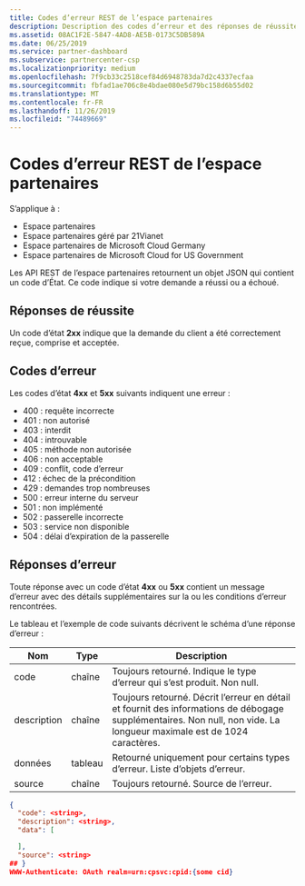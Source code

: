 ```yaml
---
title: Codes d’erreur REST de l’espace partenaires
description: Description des codes d’erreur et des réponses de réussite à partir des API de l’espace partenaires.
ms.assetid: 08AC1F2E-5847-4AD8-AE5B-0173C5DB589A
ms.date: 06/25/2019
ms.service: partner-dashboard
ms.subservice: partnercenter-csp
ms.localizationpriority: medium
ms.openlocfilehash: 7f9cb33c2518cef84d6948783da7d2c4337ecfaa
ms.sourcegitcommit: fbfad1ae706c8e4bdae080e5d79bc158d6b55d02
ms.translationtype: MT
ms.contentlocale: fr-FR
ms.lasthandoff: 11/26/2019
ms.locfileid: "74489669"
---
```

# <a name="partner-center-rest-error-codes"></a>Codes d’erreur REST de l’espace partenaires

S’applique à :

- Espace partenaires
- Espace partenaires géré par 21Vianet
- Espace partenaires de Microsoft Cloud Germany
- Espace partenaires de Microsoft Cloud for US Government

Les API REST de l’espace partenaires retournent un objet JSON qui contient un code d’État. Ce code indique si votre demande a réussi ou a échoué.

## <a name="success-responses"></a>Réponses de réussite

Un code d’état **2xx** indique que la demande du client a été correctement reçue, comprise et acceptée.

## <a name="error-codes"></a>Codes d’erreur

Les codes d’état **4xx** et **5xx** suivants indiquent une erreur :

- 400 : requête incorrecte
- 401 : non autorisé
- 403 : interdit
- 404 : introuvable
- 405 : méthode non autorisée
- 406 : non acceptable
- 409 : conflit, code d’erreur
- 412 : échec de la précondition
- 429 : demandes trop nombreuses
- 500 : erreur interne du serveur
- 501 : non implémenté
- 502 : passerelle incorrecte
- 503 : service non disponible
- 504 : délai d’expiration de la passerelle

## <a name="error-responses"></a>Réponses d’erreur

Toute réponse avec un code d’état **4xx** ou **5xx** contient un message d’erreur avec des détails supplémentaires sur la ou les conditions d’erreur rencontrées.

Le tableau et l’exemple de code suivants décrivent le schéma d’une réponse d’erreur :

| Nom        | Type   | Description                                                                                                                                            |
|-------------|--------|--------------------------------------------------------------------------------------------------------------------------------------------------------|
| code        | chaîne | Toujours retourné. Indique le type d’erreur qui s’est produit. Non null.                                                                                  |
| description | chaîne | Toujours retourné. Décrit l’erreur en détail et fournit des informations de débogage supplémentaires. Non null, non vide. La longueur maximale est de 1024 caractères. |
| données        | tableau  | Retourné uniquement pour certains types d’erreur. Liste d’objets d’erreur.                                                                                           |
| source      | chaîne | Toujours retourné. Source de l’erreur.                                                                                                              |

```json
{
  "code": <string>,
  "description": <string>,
  "data": [

  ],
  "source": <string>
## }
WWW-Authenticate: OAuth realm=urn:cpsvc:cpid:{some cid}
```
